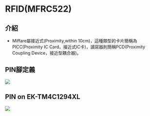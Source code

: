 # RFID(MFRC522)
## 介紹
* Miffare屬接近式(Proximity,within 10cm)，這種類型的卡片簡稱為PICC(Proximity IC Card，接近式IC卡)，讀寫器則簡稱PCD(Proximity Coupling Device，接近型耦合器)。
## PIN腳定義
![](https://i.imgur.com/6de82sk.png)
## PIN on EK-TM4C1294XL
![](https://i.imgur.com/1rheHw6.jpg)
